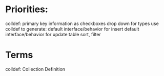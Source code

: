 Priorities:
===========
colldef:
  primary key information as checkboxes
  drop down for types
use colldef to generate:
  default interface/behavior for insert
  default interface/behavior for update
table sort, filter

Terms
=====
colldef: Collection Definition

